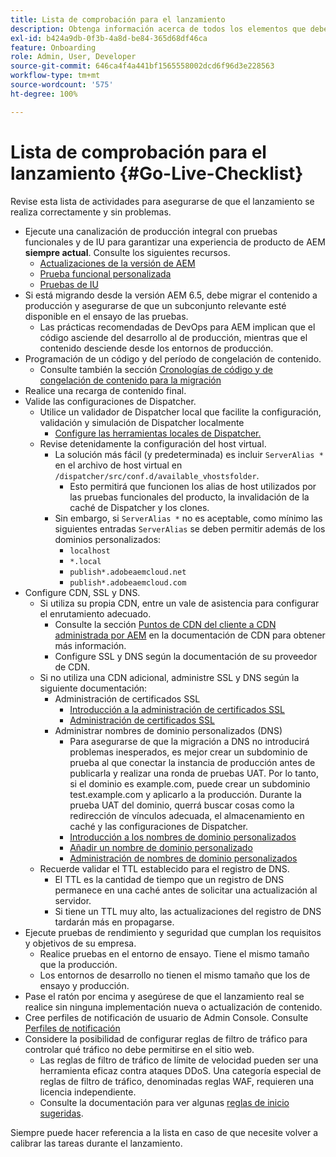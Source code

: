 ```yaml
---
title: Lista de comprobación para el lanzamiento
description: Obtenga información acerca de todos los elementos que deben estar presentes para que el lanzamiento de AEM as a Cloud Service sea un éxito.
exl-id: b424a9db-0f3b-4a8d-be84-365d68df46ca
feature: Onboarding
role: Admin, User, Developer
source-git-commit: 646ca4f4a441bf1565558002dcd6f96d3e228563
workflow-type: tm+mt
source-wordcount: '575'
ht-degree: 100%

---
```


# Lista de comprobación para el lanzamiento {#Go-Live-Checklist}

Revise esta lista de actividades para asegurarse de que el lanzamiento se realiza correctamente y sin problemas.

* Ejecute una canalización de producción integral con pruebas funcionales y de IU para garantizar una experiencia de producto de AEM **siempre actual**. Consulte los siguientes recursos.
   * [Actualizaciones de la versión de AEM](/help/implementing/deploying/aem-version-updates.md)
   * [Prueba funcional personalizada](/help/implementing/cloud-manager/functional-testing.md#custom-functional-testing)
   * [Pruebas de IU](/help/implementing/cloud-manager/ui-testing.md)
* Si está migrando desde la versión AEM 6.5, debe migrar el contenido a producción y asegurarse de que un subconjunto relevante esté disponible en el ensayo de las pruebas.
   * Las prácticas recomendadas de DevOps para AEM implican que el código asciende del desarrollo al de producción, mientras que el contenido desciende desde los entornos de producción.
* Programación de un código y del período de congelación de contenido.
   * Consulte también la sección [Cronologías de código y de congelación de contenido para la migración](#code-content-freeze)
* Realice una recarga de contenido final.
* Valide las configuraciones de Dispatcher.
   * Utilice un validador de Dispatcher local que facilite la configuración, validación y simulación de Dispatcher localmente
      * [Configure las herramientas locales de Dispatcher.](https://experienceleague.adobe.com/docs/experience-manager-learn/cloud-service/local-development-environment-set-up/dispatcher-tools.html?lang=es#prerequisites)
   * Revise detenidamente la configuración del host virtual.
      * La solución más fácil (y predeterminada) es incluir `ServerAlias *` en el archivo de host virtual en `/dispatcher/src/conf.d/available_vhostsfolder`.
         * Esto permitirá que funcionen los alias de host utilizados por las pruebas funcionales del producto, la invalidación de la caché de Dispatcher y los clones.
      * Sin embargo, si `ServerAlias *` no es aceptable, como mínimo las siguientes entradas `ServerAlias` se deben permitir además de los dominios personalizados:
         * `localhost`
         * `*.local`
         * `publish*.adobeaemcloud.net`
         * `publish*.adobeaemcloud.com`
* Configure CDN, SSL y DNS.
   * Si utiliza su propia CDN, entre un vale de asistencia para configurar el enrutamiento adecuado.
      * Consulte la sección [Puntos de CDN del cliente a CDN administrada por AEM](/help/implementing/dispatcher/cdn.md#point-to-point-cdn) en la documentación de CDN para obtener más información.
      * Configure SSL y DNS según la documentación de su proveedor de CDN.
   * Si no utiliza una CDN adicional, administre SSL y DNS según la siguiente documentación:
      * Administración de certificados SSL
         * [Introducción a la administración de certificados SSL](/help/implementing/cloud-manager/managing-ssl-certifications/introduction.md)
         * [Administración de certificados SSL](/help/implementing/cloud-manager/managing-ssl-certifications/managing-certificates.md)
      * Administrar nombres de dominio personalizados (DNS)
         * Para asegurarse de que la migración a DNS no introducirá problemas inesperados, es mejor crear un subdominio de prueba al que conectar la instancia de producción antes de publicarla y realizar una ronda de pruebas UAT. Por lo tanto, si el dominio es example.com, puede crear un subdominio test.example.com y aplicarlo a la producción. Durante la prueba UAT del dominio, querrá buscar cosas como la redirección de vínculos adecuada, el almacenamiento en caché y las configuraciones de Dispatcher.
         * [Introducción a los nombres de dominio personalizados](/help/implementing/cloud-manager/custom-domain-names/introduction.md)
         * [Añadir un nombre de dominio personalizado](/help/implementing/cloud-manager/custom-domain-names/add-custom-domain-name.md)
         * [Administración de nombres de dominio personalizados](/help/implementing/cloud-manager/custom-domain-names/managing-custom-domain-names.md)
   * Recuerde validar el TTL establecido para el registro de DNS.
      * El TTL es la cantidad de tiempo que un registro de DNS permanece en una caché antes de solicitar una actualización al servidor.
      * Si tiene un TTL muy alto, las actualizaciones del registro de DNS tardarán más en propagarse.
* Ejecute pruebas de rendimiento y seguridad que cumplan los requisitos y objetivos de su empresa.
   * Realice pruebas en el entorno de ensayo. Tiene el mismo tamaño que la producción.
   * Los entornos de desarrollo no tienen el mismo tamaño que los de ensayo y producción.
* Pase el ratón por encima y asegúrese de que el lanzamiento real se realice sin ninguna implementación nueva o actualización de contenido.
* Cree perfiles de notificación de usuario de Admin Console. Consulte [Perfiles de notificación](/help/journey-onboarding/notification-profiles.md)
* Considere la posibilidad de configurar reglas de filtro de tráfico para controlar qué tráfico no debe permitirse en el sitio web.
   * Las reglas de filtro de tráfico de límite de velocidad pueden ser una herramienta eficaz contra ataques DDoS. Una categoría especial de reglas de filtro de tráfico, denominadas reglas WAF, requieren una licencia independiente.
   * Consulte la documentación para ver algunas [reglas de inicio sugeridas](/help/security/traffic-filter-rules-including-waf.md#recommended-starter-rules).

Siempre puede hacer referencia a la lista en caso de que necesite volver a calibrar las tareas durante el lanzamiento.
